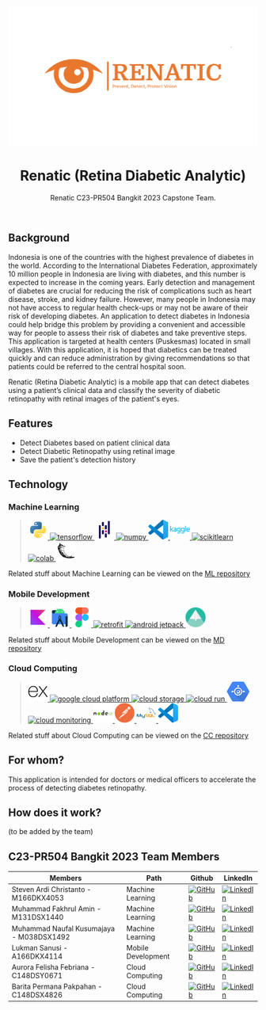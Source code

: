 
<div align="center">
  
  ![Renatic](https://raw.githubusercontent.com/Renatic-C23-PR504/.github/main/profile/renatic.png)
  
  # Renatic (Retina Diabetic Analytic)
  Renatic C23-PR504 Bangkit 2023 Capstone Team.

  <img src="https://komarev.com/ghpvc/?username=Renatic-C23-PR504&style=for-the-badge&color=blue" alt=""/>

  

</div>



## Background
Indonesia is one of the countries with the highest prevalence of diabetes in the world. According to the International Diabetes Federation, approximately 10 million people in Indonesia are living with diabetes, and this number is expected to increase in the coming years. Early detection and management of diabetes are crucial for reducing the risk of complications such as heart disease, stroke, and kidney failure. However, many people in Indonesia may not have access to regular health check-ups or may not be aware of their risk of developing diabetes. An application to detect diabetes in Indonesia could help bridge this problem by providing a convenient and accessible way for people to assess their risk of diabetes and take preventive steps. This application is targeted at health centers (Puskesmas) located in small villages. With this application, it is hoped that diabetics can be treated quickly and can reduce administration by giving recommendations so that patients could be referred to the central hospital soon.

Renatic (Retina Diabetic Analytic) is a mobile app that can detect diabetes using a patient’s clinical data and classify the severity of diabetic retinopathy with retinal images of the patient's eyes.

## Features
- Detect Diabetes based on patient clinical data
- Detect Diabetic Retinopathy using retinal image
- Save the patient's detection history 

## Technology 

### Machine Learning
> <a href="https://www.python.org" target="_blank" rel="noreferrer" title="python"> <img src="https://raw.githubusercontent.com/devicons/devicon/master/icons/python/python-original.svg" alt="python" width="40" height="40"/> </a>
<a href="https://www.tensorflow.org" target="_blank" rel="noreferrer" title="tensorflow"> <img src="https://www.vectorlogo.zone/logos/tensorflow/tensorflow-icon.svg" alt="tensorflow" width="40" height="40"/> </a>
<a href="https://pandas.pydata.org/" target="_blank" rel="noreferrer" title="pandas"> <img src="https://raw.githubusercontent.com/devicons/devicon/2ae2a900d2f041da66e950e4d48052658d850630/icons/pandas/pandas-original.svg" alt="pandas" width="40" height="40"/> </a> 
<a href="https://numpy.org/" target="_blank" rel="noreferrer" title="numpy"> <img src="https://numpy.org/images/logo.svg" alt="numpy" width="40" height="40"/> </a> 
<a href="https://code.visualstudio.com/" target="_blank" rel="noreferrer" title="visual studio code"> <img src="https://raw.githubusercontent.com/devicons/devicon/1119b9f84c0290e0f0b38982099a2bd027a48bf1/icons/vscode/vscode-original.svg" alt="vscode"  height="40"/> </a> 
<a href="https://www.kaggle.com/" target="_blank" rel="noreferrer" title="kaggle"> <img src="https://raw.githubusercontent.com/devicons/devicon/master/icons/kaggle/kaggle-original-wordmark.svg" alt="kaggle"  height="40"/> </a> 
<a href="https://scikit-learn.org/stable/" target="_blank" rel="noreferrer" title="scikit learn"> <img src="https://scikit-learn.org/stable/_static/scikit-learn-logo-small.png" alt="scikitlearn"  height="40"/> </a> 
<a href="https://flask.palletsprojects.com/" target="_blank" rel="noreferrer" title="colab"> <img src="https://camo.githubusercontent.com/b9d1ccdcfc9c5d008a0f6e46e08ea218725df33b4c2486a33cbb4779692d8229/68747470733a2f2f636f6c61622e72657365617263682e676f6f676c652e636f6d2f696d672f636f6c61625f66617669636f6e5f32353670782e706e67" alt="colab" height="40" data-canonical-src="https://colab.research.google.com/img/colab_favicon_256px.png"> </a> 
<a href="https://flask.palletsprojects.com/" target="_blank" rel="noreferrer" title="flask"> <img src="https://raw.githubusercontent.com/devicons/devicon/master/icons/flask/flask-original.svg" alt="flask"  height="40"/> </a> 

Related stuff about Machine Learning can be viewed on the [ML repository](https://github.com/Renatic-C23-PR504/machine-learning)

### Mobile Development
> <a href="https://kotlinlang.org/" target="_blank" rel="noreferrer" title="kotlin"> <img src="https://raw.githubusercontent.com/devicons/devicon/master/icons/kotlin/kotlin-original.svg" alt="kotlin"  height="40"/> </a> 
<a href="https://developer.android.com/studio" target="_blank" rel="noreferrer" title="android studio"> <img src="https://raw.githubusercontent.com/devicons/devicon/master/icons/androidstudio/androidstudio-original.svg" alt="android studio"  height="40"/> </a> 
<a href="https://www.figma.com/" target="_blank" rel="noreferrer" title="figma"> <img src="https://raw.githubusercontent.com/devicons/devicon/master/icons/figma/figma-original.svg" alt="figma"  height="40"/> </a> 
<a href="https://square.github.io/retrofit/" target="_blank" rel="noreferrer" title="retrofit"> <img src="https://square.github.io/retrofit/static/icon-square.png" alt="retrofit"  height="40"/> </a>
<a href="https://developer.android.com/jetpack" target="_blank" rel="noreferrer" title="android jetpack"> <img src="https://developer.android.com/static/images/hero-assets/android-jetpack.svg" alt="android jetpack"  height="40"/> </a>
<a href="https://bumptech.github.io/glide/" target="_blank" rel="noreferrer" title="glide"> <img src="https://raw.githubusercontent.com/bumptech/glide/master/static/glide_circle_logo.png" alt="glide"  height="40"/> </a>

Related stuff about Mobile Development can be viewed on the [MD repository](https://github.com/Renatic-C23-PR504/application)

### Cloud Computing
> <a href="https://expressjs.com/" rel="noreferrer" title="express js"> <img src="https://raw.githubusercontent.com/devicons/devicon/master/icons/express/express-original.svg" alt="express js" height="40"> </a>
<a href="https://cloud.google.com/" rel="noreferrer" title="google cloud platform"> <img src="https://camo.githubusercontent.com/eb5099c27bd3e3fd1ac31180029132d4a8531fcd48b6437fdd1be9187e88a761/68747470733a2f2f69646f6c73746172617374726f6e6f6d65722e636f6d2f696d616765732f636c6f75645f706c6174666f726d2e706e67" alt="google cloud platform" height="40" data-canonical-src="https://idolstarastronomer.com/images/cloud_platform.png"> </a>
<a href="https://cloud.google.com/" rel="noreferrer" title="cloud storage"> <img src="https://camo.githubusercontent.com/ec5fc13d46cacb9307107407b318cabc8e57382241c9f8cfcafd853c51a957d1/68747470733a2f2f312e62702e626c6f6773706f742e636f6d2f2d6c645879775f5f336f386b2f586b547137796e656b36492f41414141414141415476512f424d4c4541774765665038744139596b7056526c66686a38713031716344577351434c63424741735948512f73313630302f6763702d6275636b65742e706e67" alt="cloud storage" height="40" data-canonical-src="https://1.bp.blogspot.com/-ldXyw__3o8k/XkTq7ynek6I/AAAAAAAATvQ/BMLEAwGefP8tA9YkpVRlfhj8q01qcDWsQCLcBGAsYHQ/s1600/gcp-bucket.png"> </a>
<a href="https://cloud.google.com/" rel="noreferrer" title="cloud run"> <img src="https://repository-images.githubusercontent.com/189295422/f294aa00-838c-11e9-8e27-a1fdc651371f" alt="cloud run" height="40"> </a>
<a href="https://cloud.google.com/appengine" target="_blank" rel="noreferrer" title="app engine"> <img src="https://raw.githubusercontent.com/Renatic-C23-PR504/.github/main/profile/appengine.png" alt="app engine"  height="40"/> </a>
<a href="https://cloud.google.com/monitoring" target="_blank" rel="noreferrer" title="cloud monitoring"> <img src="https://www.gstatic.com/devrel-devsite/prod/vd261db5395fbcde659314ae58be50b2e56876271e1a672f069cc1e37ad6c3a79/images/icons/cloud-monitoring.svg" alt="cloud monitoring"  height="40"/> </a>
<a href="https://nodejs.org/en" target="_blank" rel="noreferrer" title="node js"> <img src="https://raw.githubusercontent.com/devicons/devicon/master/icons/nodejs/nodejs-original-wordmark.svg" alt="node js"  height="40"/> </a>
<a href="https://www.postman.com/" target="_blank" rel="noreferrer" title="postman"> <img src="https://raw.githubusercontent.com/Renatic-C23-PR504/.github/main/profile/postman-icon.png" alt="postman"  height="40"/> </a>
<a href="https://www.mysql.com/" target="_blank" rel="noreferrer" title="mysql"> <img src="https://raw.githubusercontent.com/devicons/devicon/1119b9f84c0290e0f0b38982099a2bd027a48bf1/icons/mysql/mysql-original-wordmark.svg" alt="mysql"  height="40"/> </a>
<a href="https://code.visualstudio.com/" target="_blank" rel="noreferrer" title="visual studio code"> <img src="https://raw.githubusercontent.com/devicons/devicon/1119b9f84c0290e0f0b38982099a2bd027a48bf1/icons/vscode/vscode-original.svg" alt="vscode"  height="40"/> </a> 



Related stuff about Cloud Computing can be viewed on the [CC repository](https://github.com/Renatic-C23-PR504/backend)

## For whom?
This application is intended for doctors or medical officers to accelerate the process of detecting diabetes retinopathy.

## How does it work?
(to be added by the team)
  
## C23-PR504 Bangkit 2023 Team Members
| Members                                  | Path               | Github                                                                                                                                           | LinkedIn                                                                                                                                                                         |
| ---------------------------------------  | ------------------ | ------------------------------------------------------------------------------------------------------------------------------------------------ | ------------------------------------------------------------------------------------------------------------------------------------------------------------------------ |
| Steven Ardi Christanto - M166DKX4053     | Machine Learning   | [![GitHub](https://img.shields.io/badge/github-%23121011.svg?style=for-the-badge&logo=github&logoColor=white)](https://github.com/BlackBone09)   | [![LinkedIn](https://img.shields.io/badge/linkedin-%230077B5.svg?style=for-the-badge&logo=linkedin&logoColor=white)](https://www.linkedin.com/in/steven-ardi-398539272/)      |
| Muhammad Fakhrul Amin - M131DSX1440      | Machine Learning   | [![GitHub](https://img.shields.io/badge/github-%23121011.svg?style=for-the-badge&logo=github&logoColor=white)](https://github.com/mfakhrulam)    | [![LinkedIn](https://img.shields.io/badge/linkedin-%230077B5.svg?style=for-the-badge&logo=linkedin&logoColor=white)](https://www.linkedin.com/in/mfakhrulam/)       |
| Muhammad Naufal Kusumajaya - M038DSX1492 | Machine Learning   | [![GitHub](https://img.shields.io/badge/github-%23121011.svg?style=for-the-badge&logo=github&logoColor=white)](https://github.com/naufaljaya)    | [![LinkedIn](https://img.shields.io/badge/linkedin-%230077B5.svg?style=for-the-badge&logo=linkedin&logoColor=white)](https://www.linkedin.com/in/naufal-kusumajaya-b27959155/)              |
| Lukman Sanusi - A166DKX4114              | Mobile Development | [![GitHub](https://img.shields.io/badge/github-%23121011.svg?style=for-the-badge&logo=github&logoColor=white)](https://github.com/lckmnzans)     | [![LinkedIn](https://img.shields.io/badge/linkedin-%230077B5.svg?style=for-the-badge&logo=linkedin&logoColor=white)](https://www.linkedin.com/in/lukman-sanusi-35b168176/)  |
| Aurora Felisha Febriana - C148DSY0671    | Cloud Computing    | [![GitHub](https://img.shields.io/badge/github-%23121011.svg?style=for-the-badge&logo=github&logoColor=white)](https://github.com/aurorazhy)     | [![LinkedIn](https://img.shields.io/badge/linkedin-%230077B5.svg?style=for-the-badge&logo=linkedin&logoColor=white)](https://www.linkedin.com/in/aurora-felisha-41768824b/)     |
| Barita Permana Pakpahan - C148DSX4826    | Cloud Computing    | [![GitHub](https://img.shields.io/badge/github-%23121011.svg?style=for-the-badge&logo=github&logoColor=white)](https://github.com/BaritaPermana) | [![LinkedIn](https://img.shields.io/badge/linkedin-%230077B5.svg?style=for-the-badge&logo=linkedin&logoColor=white)](https://www.linkedin.com/in/barita-permana-p-301339206/) |
